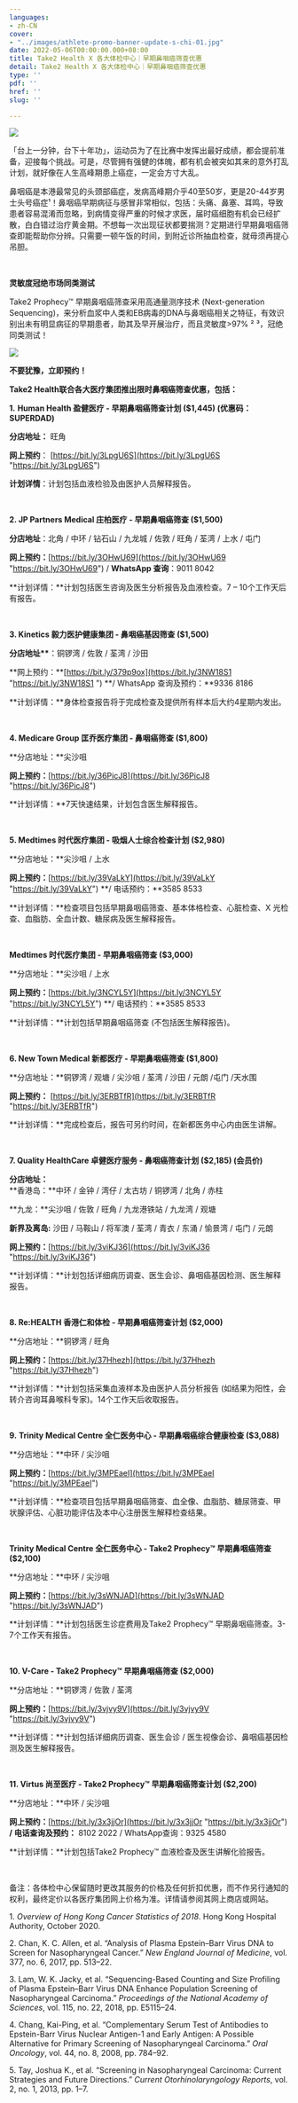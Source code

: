 ```yaml
---
languages:
- zh-CN
cover:
- "../images/athlete-promo-banner-update-s-chi-01.jpg"
date: 2022-05-06T00:00:00.000+08:00
title: Take2 Health X 各大体检中心｜早期鼻咽癌筛查优惠
detail: Take2 Health X 各大体检中心｜早期鼻咽癌筛查优惠
type: ''
pdf: ''
href: ''
slug: ''

---
```

![](../images/athlete-promo-banner-update-s-chi-02.jpg)

「台上一分钟，台下十年功」，运动员为了在比赛中发挥出最好成绩，都会提前准备，迎接每个挑战。可是，尽管拥有强健的体魄，都有机会被突如其来的意外打乱计划，就好像在人生高峰期患上癌症，一定会方寸大乱。

鼻咽癌是本港最常见的头颈部癌症，发病高峰期介乎40至50岁，更是20-44岁男士头号癌症¹！鼻咽癌早期病征与感冒非常相似，包括：头痛、鼻塞、耳鸣，导致患者容易混淆而忽略，到病情变得严重的时候才求医，届时癌细胞有机会已经扩散，白白错过治疗黄金期。不想每一次出现征状都要揣测？定期进行早期鼻咽癌筛查即能帮助你分辨。只需要一顿午饭的时间，到附近诊所抽血检查，就毋须再提心吊胆。

<br/>

**灵敏度冠绝市场同类测试**

Take2 Prophecy™ 早期鼻咽癌筛查采用高通量测序技术 (Next-generation Sequencing)，来分析血浆中人类和EB病毒的DNA与鼻咽癌相关之特征，有效识别出未有明显病征的早期患者，助其及早开展治疗，而且灵敏度>97% ² ³，冠绝同类测试！

![](../images/table_sc.png)

**不要犹豫，立即预约！**

**Take2 Health联合各大医疗集团推出限时鼻咽癌筛查优惠，包括：**

**1.** **Human Health 盈健医疗 - 早期鼻咽癌筛查计划 ($1,445) (优惠码：SUPERDAD)**

**分店地址：** 旺角

**网上预约**： [https://bit.ly/3LpgU6S](https://bit.ly/3LpgU6S "https://bit.ly/3LpgU6S")

**计划详情**：计划包括血液检验及由医护人员解释报告。

<br/>

**2. JP Partners Medical 庄柏医疗 - 早期鼻咽癌筛查 ($1,500)**

**分店地址**：北角 / 中环 / 钻石山 / 九龙城 / 佐敦 / 旺角 / 荃湾 / 上水 / 屯门

**网上预约：**[https://bit.ly/3OHwU69](https://bit.ly/3OHwU69 "https://bit.ly/3OHwU69") / **WhatsApp 查询**：9011 8042

\**计划详情：**计划包括医生咨询及医生分析报告及血液检查。7 – 10个工作天后有报告。

<br/>

**3. Kinetics 毅力医护健康集团 - 鼻咽癌基因筛查 ($1,500)**

__分店地址**__：铜锣湾 / 佐敦 / 荃湾 / 沙田

\**网上预约：**[https://bit.ly/379p9ox](https://bit.ly/3NW18S1﻿  "https://bit.ly/3NW18S1﻿ ") **/ WhatsApp 查询及预约：**9336 8186

\**计划详情：**身体检查报告将于完成检查及提供所有样本后大约4星期内发出。

<br/>

**4. Medicare Group 匡乔医疗集团 - 鼻咽癌筛查 ($1,800)**

\**分店地址：**尖沙咀

**网上预约：**[https://bit.ly/36PicJ8](https://bit.ly/36PicJ8 "https://bit.ly/36PicJ8")

\**计划详情：**7天快速结果，计划包含医生解释报告。

<br/>

**5. Medtimes 时代医疗集团 - 吸烟人士综合检查计划 ($2,980)**

\**分店地址：**尖沙咀 / 上水

**网上预约：**[https://bit.ly/39VaLkY](https://bit.ly/39VaLkY "https://bit.ly/39VaLkY") **/ 电话预约：**3585 8533

\**计划详情：**检查项目包括早期鼻咽癌筛查、基本体格检查、心脏检查、X 光检查、血脂肪、全血计数、糖尿病及医生解释报告。

<br/>

**Medtimes 时代医疗集团 - 早期鼻咽癌筛查 ($3,000)**

\**分店地址：**尖沙咀 / 上水

**网上预约：**[https://bit.ly/3NCYL5Y](https://bit.ly/3NCYL5Y "https://bit.ly/3NCYL5Y") **/ 电话预约：**3585 8533

\**计划详情：**计划包括早期鼻咽癌筛查 (不包括医生解释报告)。

<br/>

**6. New Town Medical 新都医疗 - 早期鼻咽癌筛查 ($1,800)**

\**分店地址：**铜锣湾 / 观塘 / 尖沙咀 / 荃湾 / 沙田 / 元朗 /屯门 /天水围

**网上预约：** [https://bit.ly/3ERBTfR](https://bit.ly/3ERBTfR "https://bit.ly/3ERBTfR")

\**计划详情：**完成检查后，报告可另约时间，在新都医务中心内由医生讲解。

<br/>

**7. Quality HealthCare 卓健医疗服务 - 鼻咽癌筛查计划 ($2,185) (会员价)**

**分店地址：**  
\**香港岛：**中环 / 金钟 / 湾仔 / 太古坊 / 铜锣湾 / 北角 / 赤柱

\**九龙：**尖沙咀 / 佐敦 / 旺角 / 九龙港铁站 / 九龙湾 / 观塘

**新界及离岛:** 沙田 / 马鞍山 / 将军澳 / 荃湾 / 青衣 / 东涌 / 愉景湾 / 屯门 / 元朗

**网上预约：**[https://bit.ly/3viKJ36](https://bit.ly/3viKJ36 "https://bit.ly/3viKJ36")

\**计划详情：**计划包括详细病历调查、医生会诊、鼻咽癌基因检测、医生解释报告。

<br/>

**8. Re:HEALTH 香港仁和体检 - 早期鼻咽癌筛查计划 ($2,000)**

\**分店地址：**铜锣湾 / 旺角

**网上预约：**[https://bit.ly/37Hhezh](https://bit.ly/37Hhezh "https://bit.ly/37Hhezh")

\**计划详情：**计划包括采集血液样本及由医护人员分析报告 (如结果为阳性，会转介咨询耳鼻喉科专家)。14个工作天后收取报告。

<br/>

**9.** **Trinity Medical Centre 全仁医务中心 - 早期鼻咽癌综合健康检查 ($3,088)**

\**分店地址：**中环 / 尖沙咀

**网上预约：**[https://bit.ly/3MPEaeI](https://bit.ly/3MPEaeI "https://bit.ly/3MPEaeI")

\**计划详情：**检查项目包括早期鼻咽癌筛查、血全像、血脂肪、糖尿筛查、甲状腺评估、心脏功能评估及本中心注册医生解释检查结果。

<br/>

**Trinity Medical Centre 全仁医务中心 - Take2 Prophecy™️ 早期鼻咽癌筛查 ($2,100)**

\**分店地址：**中环 / 尖沙咀

**网上预约：**[https://bit.ly/3sWNJAD](https://bit.ly/3sWNJAD "https://bit.ly/3sWNJAD")

\**计划详情：**计划包括医生诊症费用及Take2 Prophecy™ 早期鼻咽癌筛查。3-7个工作天有报告。

<br/>

**10. V-Care - Take2 Prophecy™️ 早期鼻咽癌筛查 ($2,000)**

\**分店地址：**铜锣湾 / 佐敦 / 荃湾

**网上预约：**[https://bit.ly/3vjvy9V](https://bit.ly/3vjvy9V "https://bit.ly/3vjvy9V")

\**计划详情：**计划包括详细病历调查、医生会诊 / 医生视像会诊、鼻咽癌基因检测及医生解释报告。

<br/>

**11. Virtus 尚至医疗 - Take2 Prophecy™ 早期鼻咽癌筛查计划 ($2,200)**

\**分店地址：**中环 / 尖沙咀

**网上预约：**[https://bit.ly/3x3jjOr](https://bit.ly/3x3jjOr "https://bit.ly/3x3jjOr") **/ 电话查询及预约：** 8102 2022 / WhatsApp查询：9325 4580

\**计划详情：**计划包括Take2 Prophecy™ 血液检查及医生讲解化验报告。

<br/>

备注：各体检中心保留随时更改其服务的价格及任何折扣优惠，而不作另行通知的权利，最终定价以各医疗集团网上价格为准。详情请参阅其网上商店或网站。

1\. _Overview of Hong Kong Cancer Statistics of 2018_. Hong Kong Hospital Authority, October 2020.

2\. Chan, K. C. Allen, et al. “Analysis of Plasma Epstein–Barr Virus DNA to Screen for Nasopharyngeal Cancer.” _New England Journal of Medicine_, vol. 377, no. 6, 2017, pp. 513–22.

3\. Lam, W. K. Jacky, et al. “Sequencing-Based Counting and Size Profiling of Plasma Epstein–Barr Virus DNA Enhance Population Screening of Nasopharyngeal Carcinoma.” _Proceedings of the National_ _Academy of Sciences_, vol. 115, no. 22, 2018, pp. E5115–24.

4\. Chang, Kai-Ping, et al. “Complementary Serum Test of Antibodies to Epstein-Barr Virus Nuclear Antigen-1 and Early Antigen: A Possible Alternative for Primary Screening of Nasopharyngeal Carcinoma.” _Oral Oncology_, vol. 44, no. 8, 2008, pp. 784–92.

5\. Tay, Joshua K., et al. “Screening in Nasopharyngeal Carcinoma: Current Strategies and Future Directions.” _Current Otorhinolaryngology Reports_, vol. 2, no. 1, 2013, pp. 1–7.